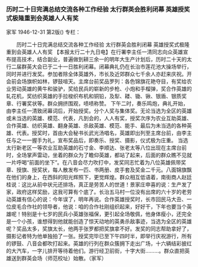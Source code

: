 ### 历时二十日完满总结交流各种工作经验  太行群英会胜利闭幕  英雄授奖式极隆重到会英雄人人有奖
家军
1946-12-31
第2版()
专栏：

　　历时二十日完满总结交流各种工作经验
    太行群英会胜利闭幕
    英雄授奖式极隆重到会英雄人人有奖
    【本报太行二十九日电】在行署李主任一清同志向众英雄宣布提高技术，结合副业，普遍做到耕三余一的明年大生产计划后，历时二十天的太行二届群英大会已于二十一日胜利闭幕。闭幕典礼仍在长治市莲花池大操场举行，同时并进行发奖。参加者除全体英雄外，市长及近郊群众七千余人亦赶来庆祝。开会前会场旗帜如林，锣鼓喧天。主席台前奖品罗列：各色锦旗花艳夺目，有奖给农业劳动英雄的黄牛和骏驴，奖给民兵的崭新的步枪、小炮和手榴弹，奖合作英雄的轧花机，奖纺织英雄的手拉梭织布机和铜铅，及犁、耧、锄、锹、银盾、银质奖章、行署奖状等。群众拥挤围观，啧啧称赞。
    下午二时，奏乐鸣炮，典礼开始，由李主任一清致闭幕词后，开始授奖。分个人奖与集体奖。无论当选为全区的英雄或未当选的英雄、模范、代表，凡到会的，人人有奖，授奖次序为农业互助英雄、合作英雄、纺织英雄、翻身英雄、杀敌英雄、模范、能手、最后为未当选的各种英雄、代表。授奖时，首由大会秘书长武光汤唱名，英雄即出列至主席台前，由李主任与之一一握手为礼，宣布奖品后，即奏乐、授奖、摄影，仪式极为庄重。
    当选太行新老区一等农业互助英雄的石寸金、李顺达、张老太等八位出现在主席台前时，全场掌声雷动，坐着的群众为了瞻仰英雄，都站了起来，后面的群众瞧不见就一片呼喝“前面的坐下”。在八音会尽力吹打中，发奖同志忙着为八位英雄佩带奖章、授旗、授奖状，每人散发布一匹、书两册、皮手套及奖金二千元。八面锦旗飘在他们的身上，在西斜的阳光辉照下，更觉辉煌。群众相互低语着，南街商人赵廷桂说：这比从前中状元还排场，真正是劳苦人的世道！景家庄申喜的说：生产发了家，政府这样奖励，这我可算有个底了。长治五马村一位没有出席的六十岁的老劳动英雄有信心的说：今年误了，明年再说。合作英雄授奖时，长市回民马大丑、一位皮毛合作社的领导者，他说：咱的合作社刚组织起来，好好干，下年也要当个英雄呢！特别是十七岁的民兵小英雄张福保，更引起全场敬佩，他身体瘦小，还完全是一个小孩，谁想得到他就能创造了惊天动地的英勇杀敌事迹，当选为全区的英雄呢？奖品太多，奖旗太长，他两手张罗都把奖旗拿不好。发奖的同志帮助拿好了，摄影记者特为他单独拍了一张。授奖完毕已至下午四时半，即举行庆祝游行，所有的锣鼓、八音会都吹打起来。英雄的行列在群众簇拥下走出广场，十六辆结彩披红的大汽车，一字儿排开等待着他们。游行经卫前街，十字大街………。群众直把英雄送到群英会场（师范校址）始散。（家军）
